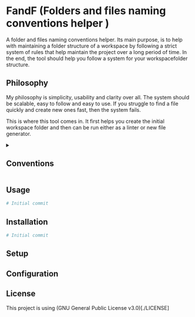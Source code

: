 # FandF (Folders and files naming conventions helper )

A folder and files naming conventions helper. Its main purpose, is to help with maintaining a folder structure of a workspace by following a strict system of rules that help maintain the project over a long period of time. In the end, the tool should help you follow a system for your workspacefolder structure.


## Philosophy

My philosophy is simplicity, usability and clarity over all. The system should be scalable, easy to follow and easy to use. If you struggle to find a file quickly and create new ones fast, then the system fails. 


This is where this tool comes in. It first helps you create the initial workspace folder and then can be run either as a linter or new file generator.

<details>
<summary><h2>Conventions</h2></summary>

Here is the list of conventions that this tool tries to inforce in the generation process.

### Common Language

This is up to the user and is not checked by this tool.

* Names should be intuitive descriptive and provide context.

* User should be able to identify the contents/contex of a file by its name. 

### Level of Importence

This is the importance level indicated by a number at the beggining of the file. 

* The elements are ordered in the name by level of importance.

    That means that every folder should start with a number, like: `[01]folder`, that indicates its relevance and the importance. The number should not be bigger than 99.

* Most important or grouping information should be listed first.

* Give relevant information to the person scaning the files.

### Formatting 

* Length - should be as short as possible, while retaining meaning.

* Abbreviations / acronyms - can be used if the meaning is understood by all that work with the files.

* Seperate elements - with a combinations of underscores, dashes, or UpperCamelCase; instead of spaces.

You can also:

* Use a versioning.

* Use dates to enhance sorting and sustainability.

> **Warning** 
> do not use the following:

* Special characters that are used by the operating system.

### Naming conventions

Keep it simple if possible:

**Folders example:**

1. [52]NamingConvention

2. [23]SystemMaintananceScripts

**Files examples:**

</details>

## Usage

```bash
# Initial commit
```

## Installation

```bash
# Initial commit
```

## Setup

## Configuration

## License

This project is using (GNU General Public License v3.0)[./LICENSE]
